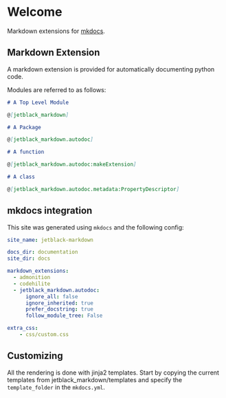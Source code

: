 # Welcome

Markdown extensions for [mkdocs](https://www.mkdocs.org/).

## Markdown Extension

A markdown extension is provided for automatically documenting python code.

Modules are referred to as follows:

```markdown
# A Top Level Module

@[jetblack_markdown]

# A Package

@[jetblack_markdown.autodoc]

# A function

@[jetblack_markdown.autodoc:makeExtension]

# A class

@[jetblack_markdown.autodoc.metadata:PropertyDescriptor]
```

## mkdocs integration

This site was generated using `mkdocs` and the following config:

```yaml
site_name: jetblack-markdown

docs_dir: documentation
site_dir: docs

markdown_extensions:
  - admonition
  - codehilite
  - jetblack_markdown.autodoc:
      ignore_all: false
      ignore_inherited: true
      prefer_docstring: true
      follow_module_tree: False

extra_css:
    - css/custom.css
```

## Customizing

All the rendering is done with jinja2 templates. Start by copying the current
templates from jetblack_markdown/templates and specify the `template_folder` in
the `mkdocs.yml`.
